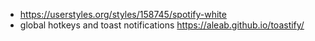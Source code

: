 - https://userstyles.org/styles/158745/spotify-white
- global hotkeys and toast notifications https://aleab.github.io/toastify/